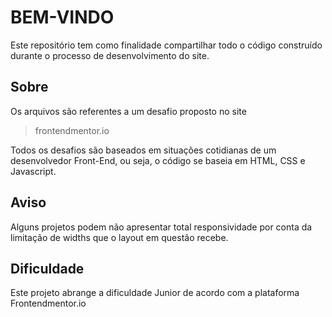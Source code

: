 # BEM-VINDO

Este repositório tem como finalidade compartilhar todo o código construído durante o processo de desenvolvimento do site.

## Sobre

Os arquivos são referentes a um desafio proposto no site

> frontendmentor.io

Todos os desafios são baseados em situações cotidianas de um desenvolvedor Front-End, ou seja, o código se baseia em HTML, CSS e Javascript.

## Aviso

Alguns projetos podem não apresentar total responsividade por conta da limitação de widths que o layout em questão recebe.

## Dificuldade

Este projeto abrange a dificuldade Junior de acordo com a plataforma Frontendmentor.io
